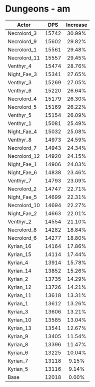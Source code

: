 # Dungeons - am
| Actor | DPS | Increase |
|---|:---:|:---:|
|Necrolord_3|15742|30.99%|
|Necrolord_9|15602|29.82%|
|Necrolord_1|15561|29.48%|
|Necrolord_11|15557|29.45%|
|Venthyr_4|15474|28.76%|
|Night_Fae_3|15341|27.65%|
|Venthyr_3|15269|27.05%|
|Venthyr_6|15220|26.64%|
|Necrolord_4|15179|26.30%|
|Necrolord_5|15169|26.22%|
|Venthyr_5|15154|26.09%|
|Venthyr_1|15081|25.49%|
|Night_Fae_4|15032|25.08%|
|Venthyr_8|14973|24.59%|
|Necrolord_7|14943|24.34%|
|Necrolord_12|14920|24.15%|
|Night_Fae_1|14906|24.03%|
|Night_Fae_6|14838|23.46%|
|Venthyr_7|14793|23.09%|
|Necrolord_2|14747|22.71%|
|Night_Fae_5|14699|22.31%|
|Necrolord_10|14694|22.27%|
|Night_Fae_2|14663|22.01%|
|Venthyr_2|14554|21.10%|
|Necrolord_8|14282|18.84%|
|Necrolord_6|14277|18.80%|
|Kyrian_16|14164|17.86%|
|Kyrian_15|14114|17.44%|
|Kyrian_4|13914|15.78%|
|Kyrian_14|13852|15.26%|
|Kyrian_2|13735|14.29%|
|Kyrian_12|13726|14.21%|
|Kyrian_11|13618|13.31%|
|Kyrian_1|13612|13.26%|
|Kyrian_3|13606|13.21%|
|Kyrian_10|13585|13.04%|
|Kyrian_13|13541|12.67%|
|Kyrian_9|13405|11.54%|
|Kyrian_8|13396|11.47%|
|Kyrian_6|13225|10.04%|
|Kyrian_7|13118|9.15%|
|Kyrian_5|13116|9.14%|
|Base|12018|0.00%|
